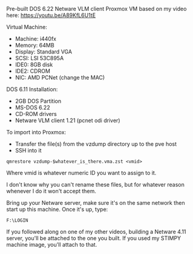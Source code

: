 Pre-built DOS 6.22 Netware VLM client Proxmox VM based on my video here: https://youtu.be/A89KfL6U1tE

Virtual Machine:

- Machine: i440fx
- Memory: 64MB
- Display: Standard VGA
- SCSI: LSI 53C895A
- IDE0: 8GB disk
- IDE2: CDROM
- NIC: AMD PCNet (change the MAC)

DOS 6.11 Installation:

- 2GB DOS Partition
- MS-DOS 6.22
- CD-ROM drivers
- Netware VLM client 1.21 (pcnet odi driver)

To import into Proxmox:

- Transfer the file(s) from the vzdump directory up to the pve host
- SSH into it

```
qmrestore vzdump-$whatever_is_there.vma.zst <vmid>
```

Where vmid is whatever numeric ID you want to assign to it.

I don't know why you can't rename these files, but for whatever reason whenever I do it won't accept them.

Bring up your Netware server, make sure it's on the same network then start up this machine. Once it's up, type:

```F:\LOGIN```

If you followed along on one of my other videos, building a Netware 4.11 server, you'll be attached to the one you built. If you used my STIMPY machine image, you'll attach to that.

